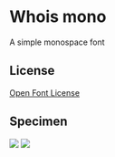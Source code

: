 Whois mono
==========

A simple monospace font

## License

[Open Font License](http://scripts.sil.org/cms/scripts/page.php?site_id=nrsi&id=OFL)

## Specimen

<img src="https://github.com/raphaelbastide/Whois-mono/raw/master/documentation/images/specimen.png">

<img src="https://github.com/raphaelbastide/Whois-mono/raw/master/documentation/images/specimen1.png">
